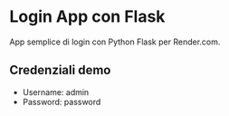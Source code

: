 # Login App con Flask

App semplice di login con Python Flask per Render.com.

## Credenziali demo
- Username: admin
- Password: password
